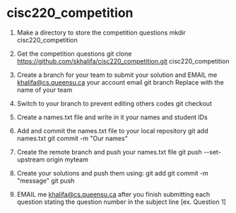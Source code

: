 # cisc220_competition

1) Make a directory to store the competition questions 
mkdir cisc220_competition

2) Get the competition questions 
git clone https://github.com/skhalifa/cisc220_competition.git cisc220_competition

3) Create a branch for your team to submit your solution and EMAIL me <khalifa@cs.queensu.ca> your account email 
git branch <myteam>  Replace <myteam> with the name of your team

4) Switch to your branch to prevent editing others codes 
git checkout <myteam>

5) Create a names.txt file and write in it your names and student IDs

6) Add and commit the names.txt file to your local repository
git add names.txt
git commit -m "Our names"

7) Create the remote branch and push your names.txt file
git push --set-upstream origin myteam

8) Create your solutions and push them using:
git add <new file name>
git commit -m "message"
git push 

9) EMAIL me <khalifa@cs.queensu.ca> after you finish submitting each question stating the question number in the subject line [ex. Question 1]
